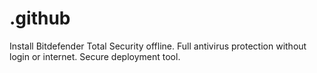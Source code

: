 # .github
Install Bitdefender Total Security offline. Full antivirus protection without login or internet. Secure deployment tool.
